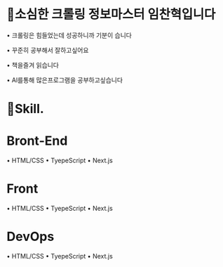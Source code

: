 <h1>🙂소심한 크롤링 정보마스터 임찬혁입니다</h1>

 • 크롤링은 힘들었는데 성공하니까 기분이 습니다 

 • 꾸준히 공부해서 잘하고싶어요

 • 책을즐겨 읽습니다

 • Al를통해 많은프로그램을 공부하고싶습니다


 
<h1>🎉Skill.</h1>

<h1>Bront-End</h1> 
• HTML/CSS
• TyepeScript
• Next.js

<h1>Front</h1>
• HTML/CSS
• TyepeScript
• Next.js

<h1>DevOps</h1>
• HTML/CSS
• TyepeScript
• Next.js
